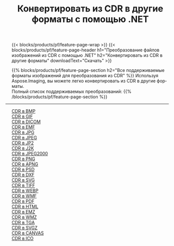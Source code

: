 ﻿---
title: Конвертировать из CDR в другие форматы с помощью .NET 
weight: 3920
url: /ru/net/conversion/from/cdr 
lang: ru
langdirlevel: 2
locales: zh-hans,ja,it,ru,de,es,fr,nl,id,lt,pl,pt,vi,tr,ko,zh-hant,ar,hi,th,sv,cs,uk,he
description: Используя Aspose.Imaging, вы можете легко конвертировать из CDR в другие форматы.
---

{{< blocks/products/pf/feature-page-wrap >}}
{{< blocks/products/pf/feature-page-header h1="Преобразование файлов изображений из CDR с помощью .NET" h2="Конвертировать из CDR в другие форматы" downloadText="Скачать" >}}


{{% blocks/products/pf/feature-page-section  h2="Все поддерживаемые форматы изображений для преобразования из CDR" %}}
Используя Aspose.Imaging, вы можете легко конвертировать из CDR в другие форматы.
<br/>
Полный список поддерживаемых преобразований:
{{% /blocks/products/pf/feature-page-section %}}
<div class="container-fluid productfamilypage bg-gray">
    <div class="convertypes bg-gray agp-content section">
        <div class="container">
		<hr style="margin-left:-20px;"/>
		<div class="row other-converters">
		    <div class='col-md-2 other-converter remove-lp remove-rp'><a href="/imaging/ru/net/conversion/cdr-to-bmp" >CDR в BMP</a></div><div class='col-md-2 other-converter remove-lp remove-rp'><a href="/imaging/ru/net/conversion/cdr-to-gif" >CDR в GIF</a></div><div class='col-md-2 other-converter remove-lp remove-rp'><a href="/imaging/ru/net/conversion/cdr-to-dicom" >CDR в DICOM</a></div><div class='col-md-2 other-converter remove-lp remove-rp'><a href="/imaging/ru/net/conversion/cdr-to-emf" >CDR в EMF</a></div><div class='col-md-2 other-converter remove-lp remove-rp'><a href="/imaging/ru/net/conversion/cdr-to-jpg" >CDR в JPG</a></div><div class='col-md-2 other-converter remove-lp remove-rp'><a href="/imaging/ru/net/conversion/cdr-to-jpeg" >CDR в JPEG</a></div><div class='col-md-2 other-converter remove-lp remove-rp'><a href="/imaging/ru/net/conversion/cdr-to-jp2" >CDR в JP2</a></div><div class='col-md-2 other-converter remove-lp remove-rp'><a href="/imaging/ru/net/conversion/cdr-to-j2k" >CDR в J2K</a></div><div class='col-md-2 other-converter remove-lp remove-rp'><a href="/imaging/ru/net/conversion/cdr-to-jpeg2000" >CDR в JPEG2000</a></div><div class='col-md-2 other-converter remove-lp remove-rp'><a href="/imaging/ru/net/conversion/cdr-to-png" >CDR в PNG</a></div><div class='col-md-2 other-converter remove-lp remove-rp'><a href="/imaging/ru/net/conversion/cdr-to-apng" >CDR в APNG</a></div><div class='col-md-2 other-converter remove-lp remove-rp'><a href="/imaging/ru/net/conversion/cdr-to-psd" >CDR в PSD</a></div><div class='col-md-2 other-converter remove-lp remove-rp'><a href="/imaging/ru/net/conversion/cdr-to-dxf" >CDR в DXF</a></div><div class='col-md-2 other-converter remove-lp remove-rp'><a href="/imaging/ru/net/conversion/cdr-to-svg" >CDR в SVG</a></div><div class='col-md-2 other-converter remove-lp remove-rp'><a href="/imaging/ru/net/conversion/cdr-to-tiff" >CDR в TIFF</a></div><div class='col-md-2 other-converter remove-lp remove-rp'><a href="/imaging/ru/net/conversion/cdr-to-webp" >CDR в WEBP</a></div><div class='col-md-2 other-converter remove-lp remove-rp'><a href="/imaging/ru/net/conversion/cdr-to-wmf" >CDR в WMF</a></div><div class='col-md-2 other-converter remove-lp remove-rp'><a href="/imaging/ru/net/conversion/cdr-to-pdf" >CDR в PDF</a></div><div class='col-md-2 other-converter remove-lp remove-rp'><a href="/imaging/ru/net/conversion/cdr-to-html" >CDR в HTML</a></div><div class='col-md-2 other-converter remove-lp remove-rp'><a href="/imaging/ru/net/conversion/cdr-to-emz" >CDR в EMZ</a></div><div class='col-md-2 other-converter remove-lp remove-rp'><a href="/imaging/ru/net/conversion/cdr-to-wmz" >CDR в WMZ</a></div><div class='col-md-2 other-converter remove-lp remove-rp'><a href="/imaging/ru/net/conversion/cdr-to-tga" >CDR в TGA</a></div><div class='col-md-2 other-converter remove-lp remove-rp'><a href="/imaging/ru/net/conversion/cdr-to-svgz" >CDR в SVGZ</a></div><div class='col-md-2 other-converter remove-lp remove-rp'><a href="/imaging/ru/net/conversion/cdr-to-canvas" >CDR в CANVAS</a></div><div class='col-md-2 other-converter remove-lp remove-rp'><a href="/imaging/ru/net/conversion/cdr-to-ico" >CDR в ICO</a></div>
                </div>
        </div>
    </div>
</div>
<br/>

